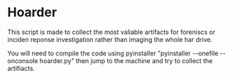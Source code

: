 # Hoarder
This script is made to collect the most valiable artifacts for foreniscs or inciden reponse investigation rather than imaging the whole har drive. 


You will need to compile the code using pyinstaller "pyinstaller --onefile --onconsole hoarder.py"
then jump to the machine and try to collect the artifiacts.



